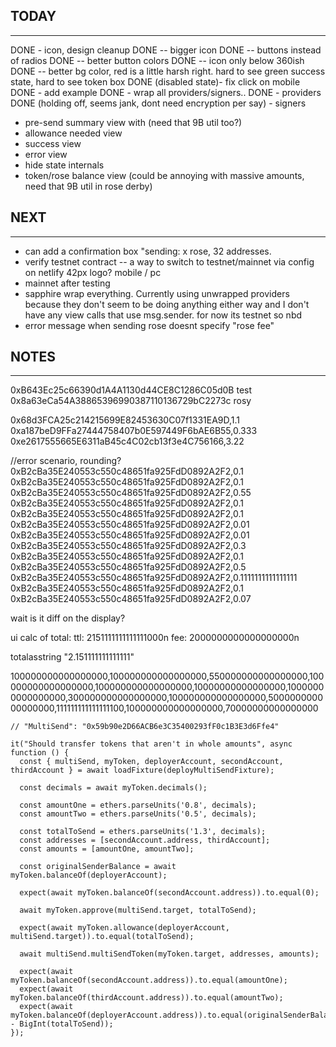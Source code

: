 
## TODAY
----------------
DONE - icon, design cleanup
DONE -- bigger icon
DONE -- buttons instead of radios
DONE -- better button colors
DONE -- icon only below 360ish
DONE -- better bg color, red is a little harsh right. hard to see green success state, hard to see token box
DONE (disabled state)- fix click on mobile
DONE - add example
DONE - wrap all providers/signers..
DONE - providers 
DONE (holding off, seems jank, dont need encryption per say) - signers
- pre-send summary view with (need that 9B util too?)
- allowance needed view
- success view
- error view
- hide state internals 
- token/rose balance view (could be annoying with massive amounts, need that 9B util in rose derby)



## NEXT
----------------
- can add a confirmation box "sending: x rose, 32 addresses.
- verify testnet contract
-- a way to switch to testnet/mainnet via config on netlify
42px logo? mobile / pc
- mainnet after testing
- sapphire wrap everything.
  Currently using unwrapped providers because they don't seem to be
  doing anything either way and I don't have any view calls that use
  msg.sender. for now its testnet so nbd
- error message when sending rose doesnt specify "rose fee"


## NOTES
---------------
0xB643Ec25c66390d1A4A1130d44CE8C1286C05d0B test
0x8a63eCa54A38865396990387110136729bC2273c rosy

0x68d3FCA25c214215699E82453630C07f1331EA9D,1.1
0xa187beD9FFa27444758407b0E597449F6bAE6B55,0.333
0xe2617555665E6311aB45c4C02cb13f3e4C756166,3.22


//error scenario, rounding?
0xB2cBa35E240553c550c48651fa925FdD0892A2F2,0.1
0xB2cBa35E240553c550c48651fa925FdD0892A2F2,0.1
0xB2cBa35E240553c550c48651fa925FdD0892A2F2,0.55
0xB2cBa35E240553c550c48651fa925FdD0892A2F2,0.1
0xB2cBa35E240553c550c48651fa925FdD0892A2F2,0.1
0xB2cBa35E240553c550c48651fa925FdD0892A2F2,0.01
0xB2cBa35E240553c550c48651fa925FdD0892A2F2,0.01
0xB2cBa35E240553c550c48651fa925FdD0892A2F2,0.3
0xB2cBa35E240553c550c48651fa925FdD0892A2F2,0.1
0xB2cBa35E240553c550c48651fa925FdD0892A2F2,0.5
0xB2cBa35E240553c550c48651fa925FdD0892A2F2,0.1111111111111111
0xB2cBa35E240553c550c48651fa925FdD0892A2F2,0.1
0xB2cBa35E240553c550c48651fa925FdD0892A2F2,0.07

wait is it diff on the display?

ui calc of total:
ttl: 2151111111111111000n
fee: 2000000000000000000n

totalasstring
"2.151111111111111"

100000000000000000,100000000000000000,550000000000000000,100000000000000000,100000000000000000,10000000000000000,10000000000000000,300000000000000000,100000000000000000,500000000000000000,111111111111111100,100000000000000000,70000000000000000

    // "MultiSend": "0x59b90e2D66ACB6e3C35400293fF0c1B3E3d6Ffe4"

    it("Should transfer tokens that aren't in whole amounts", async function () {
      const { multiSend, myToken, deployerAccount, secondAccount, thirdAccount } = await loadFixture(deployMultiSendFixture);
      
      const decimals = await myToken.decimals();

      const amountOne = ethers.parseUnits('0.8', decimals);
      const amountTwo = ethers.parseUnits('0.5', decimals);

      const totalToSend = ethers.parseUnits('1.3', decimals);
      const addresses = [secondAccount.address, thirdAccount];
      const amounts = [amountOne, amountTwo];

      const originalSenderBalance = await myToken.balanceOf(deployerAccount);

      expect(await myToken.balanceOf(secondAccount.address)).to.equal(0);

      await myToken.approve(multiSend.target, totalToSend);
     
      expect(await myToken.allowance(deployerAccount, multiSend.target)).to.equal(totalToSend);

      await multiSend.multiSendToken(myToken.target, addresses, amounts);

      expect(await myToken.balanceOf(secondAccount.address)).to.equal(amountOne);
      expect(await myToken.balanceOf(thirdAccount.address)).to.equal(amountTwo);
      expect(await myToken.balanceOf(deployerAccount.address)).to.equal(originalSenderBalance - BigInt(totalToSend));
    });
